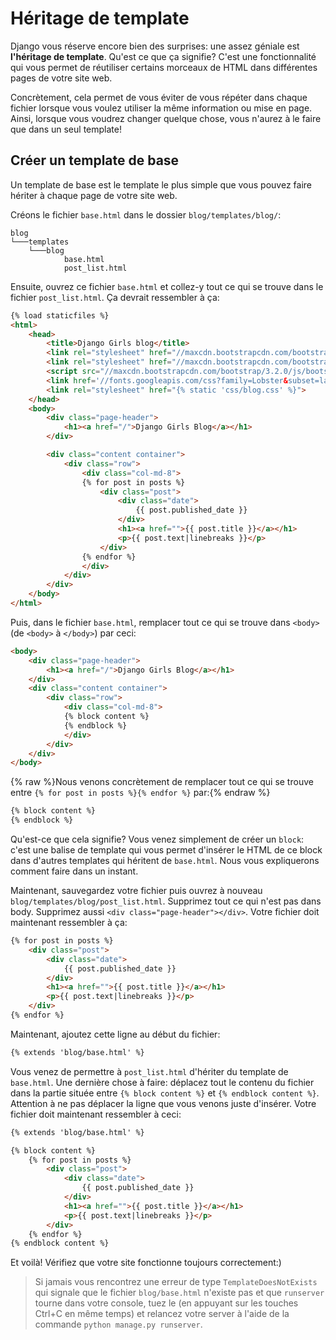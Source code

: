 # Héritage de template

Django vous réserve encore bien des surprises: une assez géniale est **l'héritage de template**. Qu'est ce que ça signifie? C'est une fonctionnalité qui vous permet de réutiliser certains morceaux de HTML dans différentes pages de votre site web.

Concrètement, cela permet de vous éviter de vous répéter dans chaque fichier lorsque vous voulez utiliser la même information ou mise en page. Ainsi, lorsque vous voudrez changer quelque chose, vous n'aurez à le faire que dans un seul template!

## Créer un template de base

Un template de base est le template le plus simple que vous pouvez faire hériter à chaque page de votre site web.

Créons le fichier `base.html` dans le dossier `blog/templates/blog/`:

    blog
    └───templates
        └───blog
                base.html
                post_list.html
    

Ensuite, ouvrez ce fichier `base.html` et collez-y tout ce qui se trouve dans le fichier `post_list.html`. Ça devrait ressembler à ça:

```html
{% load staticfiles %}
<html>
    <head>
        <title>Django Girls blog</title>
        <link rel="stylesheet" href="//maxcdn.bootstrapcdn.com/bootstrap/3.2.0/css/bootstrap.min.css">
        <link rel="stylesheet" href="//maxcdn.bootstrapcdn.com/bootstrap/3.2.0/css/bootstrap-theme.min.css">
        <script src="//maxcdn.bootstrapcdn.com/bootstrap/3.2.0/js/bootstrap.min.js"></script>
        <link href='//fonts.googleapis.com/css?family=Lobster&subset=latin,latin-ext' rel='stylesheet' type='text/css'>
        <link rel="stylesheet" href="{% static 'css/blog.css' %}">
    </head>
    <body>
        <div class="page-header">
            <h1><a href="/">Django Girls Blog</a></h1>
        </div>

        <div class="content container">
            <div class="row">
                <div class="col-md-8">
                {% for post in posts %}
                    <div class="post">
                        <div class="date">
                            {{ post.published_date }}
                        </div>
                        <h1><a href="">{{ post.title }}</a></h1>
                        <p>{{ post.text|linebreaks }}</p>
                    </div>
                {% endfor %}
                </div>
            </div>
        </div>
    </body>
</html>
```
    

Puis, dans le fichier `base.html`, remplacer tout ce qui se trouve dans `<body>` (de `<body>` à `</body>`) par ceci:

```html
<body>
    <div class="page-header">
        <h1><a href="/">Django Girls Blog</a></h1>
    </div>
    <div class="content container">
        <div class="row">
            <div class="col-md-8">
            {% block content %}
            {% endblock %}
            </div>
        </div>
    </div>
</body>
```
    

{% raw %}Nous venons concrètement de remplacer tout ce qui se trouve entre `{% for post in posts %}{% endfor %}` par:{% endraw %}

```html
{% block content %}
{% endblock %}
```


Qu'est-ce que cela signifie? Vous venez simplement de créer un `block`: c'est une balise de template qui vous permet d'insérer le HTML de ce block dans d'autres templates qui héritent de `base.html`. Nous vous expliquerons comment faire dans un instant.

Maintenant, sauvegardez votre fichier puis ouvrez à nouveau `blog/templates/blog/post_list.html`. Supprimez tout ce qui n'est pas dans body. Supprimez aussi `<div class="page-header"></div>`. Votre fichier doit maintenant ressembler à ça:

```html
{% for post in posts %}
    <div class="post">
        <div class="date">
            {{ post.published_date }}
        </div>
        <h1><a href="">{{ post.title }}</a></h1>
        <p>{{ post.text|linebreaks }}</p>
    </div>
{% endfor %}
```
    

Maintenant, ajoutez cette ligne au début du fichier:

```html
{% extends 'blog/base.html' %}
```
    

Vous venez de permettre à `post_list.html` d'hériter du template de `base.html`. Une dernière chose à faire: déplacez tout le contenu du fichier dans la partie située entre `{% block content %}` et `{% endblock content %}`. Attention à ne pas déplacer la ligne que vous venons juste d'insérer. Votre fichier doit maintenant ressembler à ceci:

```html
{% extends 'blog/base.html' %}

{% block content %}
    {% for post in posts %}
        <div class="post">
            <div class="date">
                {{ post.published_date }}
            </div>
            <h1><a href="">{{ post.title }}</a></h1>
            <p>{{ post.text|linebreaks }}</p>
        </div>
    {% endfor %}
{% endblock content %}
```
    

Et voilà! Vérifiez que votre site fonctionne toujours correctement:)

> Si jamais vous rencontrez une erreur de type `TemplateDoesNotExists` qui signale que le fichier `blog/base.html` n'existe pas et que `runserver` tourne dans votre console, tuez le (en appuyant sur les touches Ctrl+C en même temps) et relancez votre server à l'aide de la commande `python manage.py runserver`.
